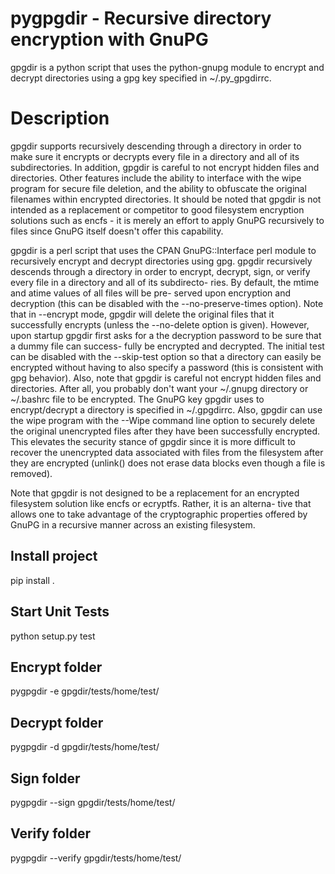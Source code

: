 # pygpgdir - Recursive directory encryption with GnuPG

gpgdir is a python script that uses the python-gnupg module to encrypt and decrypt directories using a gpg key 
specified in ~/.py_gpgdirrc.

# Description

gpgdir supports recursively descending through a directory in order to make sure it encrypts or decrypts every file 
in a directory and all of its subdirectories. In addition, gpgdir is careful to not encrypt hidden files and directories. 
Other features include the ability to interface with the wipe program for secure file deletion, 
and the ability to obfuscate the original filenames within encrypted directories. 
It should be noted that gpgdir is not intended as a replacement or competitor to good filesystem encryption solutions 
such as encfs - it is merely an effort to apply GnuPG recursively to files since GnuPG itself doesn't offer this capability.


gpgdir is a perl script that uses the CPAN GnuPG::Interface perl module
to recursively encrypt  and  decrypt  directories  using  gpg.   gpgdir
recursively  descends through a directory in order to encrypt, decrypt,
sign, or verify every file in a directory and all  of  its  subdirecto-
ries.  By default, the mtime and atime values of all files will be pre-
served upon encryption and decryption (this can be  disabled  with  the
--no-preserve-times  option).  Note that in --encrypt mode, gpgdir will
delete the original files that it  successfully  encrypts  (unless  the
--no-delete  option is given).  However, upon startup gpgdir first asks
for a the decryption password to be sure that a dummy file can success-
fully  be  encrypted  and  decrypted.  The initial test can be disabled
with the --skip-test option so that a directory can easily be encrypted
without  having to also specify a password (this is consistent with gpg
behavior).  Also, note that gpgdir is careful not encrypt hidden  files
and  directories.   After  all,  you  probably don't want your ~/.gnupg
directory or ~/.bashrc file to be encrypted.  The GnuPG key gpgdir uses
to  encrypt/decrypt  a  directory  is  specified in ~/.gpgdirrc.  Also,
gpgdir can use the wipe program with the --Wipe command line option  to
securely  delete  the  original  unencrypted files after they have been
successfully encrypted.  This elevates the security  stance  of  gpgdir
since  it  is more difficult to recover the unencrypted data associated
with files from the filesystem after they are encrypted (unlink()  does
not erase data blocks even though a file is removed).

Note  that  gpgdir is not designed to be a replacement for an encrypted
filesystem solution like encfs or ecryptfs.  Rather, it is an  alterna-
tive  that allows one to take advantage of the cryptographic properties
offered by GnuPG in a recursive manner across an existing filesystem.

## Install project
pip install .

## Start Unit Tests
python setup.py test

## Encrypt folder
pygpgdir -e gpgdir/tests/home/test/

## Decrypt folder
pygpgdir -d gpgdir/tests/home/test/

## Sign folder
pygpgdir --sign gpgdir/tests/home/test/

## Verify folder
pygpgdir --verify gpgdir/tests/home/test/
